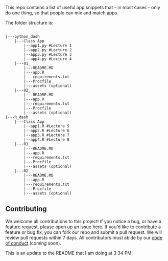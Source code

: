 This repo contains a list of useful app snippets that - in most cases - only do one thing, so that people can mix and match apps.

The folder structure is:

```
.
|---python_dash
    |---Class App
        |--app1.py #Lecture 1
        |--app2.py #Lecture 2
        |--app3.py #Lecture 3
        |--app4.py #Lecture 4
    |---01_
        |---README.MD
        |---app.R
        |---requirements.txt
        |---Procfile
        |---assets (optional)
    |---02_
        |---README.MD
        |---app.R
        |---requirements.txt
        |---Procfile
        |---assets (optional)
|---R_dash
    |---Class App
        |--app1.R #Lecture 5
        |--app2.R #Lecture 6
        |--app3.R #Lecture 7
        |--app4.R #Lecture 8
    |---01_
        |---README.MD
        |---app.R
        |---requirements.txt
        |---Procfile
        |---assets (optional)
    |---02_
        |---README.MD
        |---app.R
        |---requirements.txt
        |---Procfile
        |---assets (optional)
```        
## Contributing

We welcome all contributions to this project! If you notice a bug, or have a feature request, please open up an issue [here](). If you'd like to contribute a feature or bug fix, you can fork our repo and submit a pull request. We will review pull requests within 7 days. All contributors must abide by our [code of conduct]() (coming soon).

This is an update to the README that I am doing at 3:34 PM.
